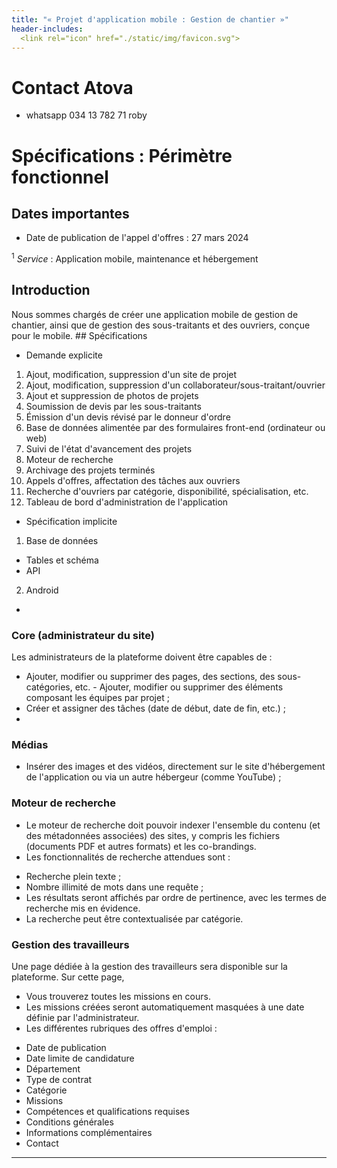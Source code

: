```yaml
---
title: "« Projet d'application mobile : Gestion de chantier »"
header-includes:
  <link rel="icon" href="./static/img/favicon.svg">
---
```


<main>

# Contact Atova

- whatsapp 034 13 782 71 roby

# Spécifications : Périmètre fonctionnel

<h2>Dates importantes</h2>

- Date de publication de l'appel d'offres : 27 mars 2024

<sup>1</sup> *Service* : Application mobile, maintenance et hébergement

## Introduction

Nous sommes chargés de créer une application mobile de gestion de chantier, ainsi que de gestion des sous-traitants et des ouvriers, conçue pour le mobile. ## Spécifications

- Demande explicite

1. Ajout, modification, suppression d'un site de projet
2. Ajout, modification, suppression d'un collaborateur/sous-traitant/ouvrier
3. Ajout et suppression de photos de projets
4. Soumission de devis par les sous-traitants
5. Émission d'un devis révisé par le donneur d'ordre
6. Base de données alimentée par des formulaires front-end (ordinateur ou web)
7. Suivi de l'état d'avancement des projets
8. Moteur de recherche
9. Archivage des projets terminés
10. Appels d'offres, affectation des tâches aux ouvriers
11. Recherche d'ouvriers par catégorie, disponibilité, spécialisation, etc.
12. Tableau de bord d'administration de l'application

- Spécification implicite

1. Base de données
* Tables et schéma
* API
2. Android
*

### Core (administrateur du site)

Les administrateurs de la plateforme doivent être capables de :

- Ajouter, modifier ou supprimer des pages, des sections, des sous-catégories, etc. - Ajouter, modifier ou supprimer des éléments composant les équipes par projet ;
- Créer et assigner des tâches (date de début, date de fin, etc.) ;
-
### Médias

- Insérer des images et des vidéos, directement sur le site d'hébergement de l'application ou via un autre hébergeur (comme YouTube) ;

### Moteur de recherche

- Le moteur de recherche doit pouvoir indexer l'ensemble du contenu (et des métadonnées associées) des sites, y compris les fichiers (documents PDF et autres formats) et les co-brandings.
- Les fonctionnalités de recherche attendues sont :
* Recherche plein texte ;
* Nombre illimité de mots dans une requête ;
* Les résultats seront affichés par ordre de pertinence, avec les termes de recherche mis en évidence.
* La recherche peut être contextualisée par catégorie.

### Gestion des travailleurs

Une page dédiée à la gestion des travailleurs sera disponible sur la plateforme. Sur cette page,

- Vous trouverez toutes les missions en cours.
- Les missions créées seront automatiquement masquées à une date définie par l'administrateur.
- Les différentes rubriques des offres d'emploi :
* Date de publication
* Date limite de candidature
* Département
* Type de contrat
* Catégorie
* Missions
* Compétences et qualifications requises
* Conditions générales
* Informations complémentaires
* Contact

---
<!--
## Proforma pour la réalisation du projet

| Item          | description         | cout        
| --------      | ----------          | ------------:
| dev           | analyse et design   | 1400 &#8364;
| codage        |                     | 1600 &#8364;
|               | * backend           | 
|               | * frontend          | 
| design        |                     | 1200 &#8364;
|               | * frontend          | 
|               | * mobile            | 
| maintenance   |                     | 240 &#8364;
|               | db, aide tech       | 
|               |                     |
| hebergement   |                     | 500 &#8364;
|               | serveur Api, db     | 
|               | Nom de Domain       | 
| **Total Projet**|                   | 4940 &#8364;
| | | 

Debut projet: 1400 &#8364;  
Payment mensuelle 12 mois: 233 &#8364;  
-->

</main>
